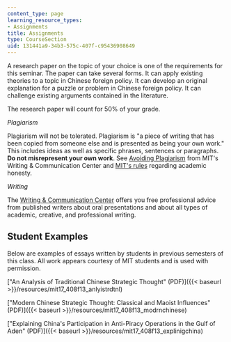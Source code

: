 ```yaml
---
content_type: page
learning_resource_types:
- Assignments
title: Assignments
type: CourseSection
uid: 131441a9-34b3-575c-407f-c95436908649
---
```


A research paper on the topic of your choice is one of the requirements for this seminar. The paper can take several forms. It can apply existing theories to a topic in Chinese foreign policy. It can develop an original explanation for a puzzle or problem in Chinese foreign policy. It can challenge existing arguments contained in the literature.

The research paper will count for 50% of your grade.

_Plagiarism_

Plagiarism will not be tolerated. Plagiarism is "a piece of writing that has been copied from someone else and is presented as being your own work." This includes ideas as well as specific phrases, sentences or paragraphs. **Do not misrepresent your own work**. See [Avoiding Plagiarism](http://cmsw.mit.edu/writing-and-communication-center/avoiding-plagiarism/) from MIT's Writing & Communication Center and [MIT's rules](http://web.mit.edu/policies/10/index.html) regarding academic honesty.

_Writing_

The [Writing & Communication Center](http://cmsw.mit.edu/writing-and-communication-center/) offers you free professional advice from published writers about oral presentations and about all types of academic, creative, and professional writing.

Student Examples
----------------

Below are examples of essays written by students in previous semesters of this class. All work appears courtesy of MIT students and is used with permission.

["An Analysis of Traditional Chinese Strategic Thought" (PDF)]({{< baseurl >}}/resources/mit17_408f13_anlyistrdtnl)

["Modern Chinese Strategic Thought: Classical and Maoist Influences" (PDF)]({{< baseurl >}}/resources/mit17_408f13_modrnchinese)

["Explaining China's Participation in Anti-Piracy Operations in the Gulf of Aden" (PDF)]({{< baseurl >}}/resources/mit17_408f13_explinigchina)